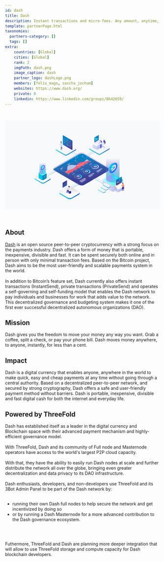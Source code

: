 ```yaml
---
id: dash
title: Dash
description: Instant transactions and micro-fees. Any amount, anytime, anywhere. 
template: partnerPage.html
taxonomies:
  partners-category: []
  tags: []
extra:
    countries: [Global]
    cities: [Global]
    rank: 2
    imgPath: dash.png
    image_caption: dash
    partner_logo: dashLogo.png
    members: [felix_mago, sascha_jochum]
    websites: https://www.dash.org/
    private: 0
    linkedin: https://www.linkedin.com/groups/8642659/
---
```


<br/>

![dash](dash2.png)

<br/>

## About

[Dash](https://www.dash.org) is an open source peer-to-peer cryptocurrency with a strong focus on the payments industry. Dash offers a form of money that is portable, inexpensive, divisible and fast. It can be spent securely both online and in person with only minimal transaction fees. Based on the Bitcoin project, Dash aims to be the most user-friendly and scalable payments system in the world. 
<br/>
<br/>
In addition to Bitcoin’s feature set, Dash currently also offers instant transactions (InstantSend), private transactions (PrivateSend) and operates a self-governing and self-funding model that enables the Dash network to pay individuals and businesses for work that adds value to the network. This decentralized governance and budgeting system makes it one of the first ever successful decentralized autonomous organizations (DAO).

## Mission

Dash gives you the freedom to move your money any way you want. Grab a coffee, split a check, or pay your phone bill. Dash moves money anywhere, to anyone, instantly, for less than a cent.

## Impact

Dash is a digital currency that enables anyone, anywhere in the world to make quick, easy and cheap payments at any time without going through a central authority. Based on a decentralized peer-to-peer network, and secured by strong cryptography, Dash offers a safe and user-friendly payment method without barriers. Dash is portable, inexpensive, divisible and fast digital cash for both the internet and everyday life.

## Powered by ThreeFold

Dash  has established itself as a leader in the digital currency and Blockchain space with their advanced payment mechanism and highly-efficient governance model.
<br/>
<br/>
With ThreeFold, Dash and its community of Full node and Masternode operators have access to the world's largest P2P cloud capacity.
<br/>
<br/>
With that, they have the ability to easily run Dash nodes at scale and further distribute the network all over the globe, bringing even greater decentralization and data privacy to its DAO infrastructure.
<br/>
<br/>
Dash enthusiasts, developers, and non-developers use ThreeFold and its 3Bot Admin Panel to be part of the Dash network by:
<br/>
<br/>
- running their own Dash full nodes to help secure the network and get incentivized by doing so
- or by running a Dash Masternode for a more advanced contribution to the Dash governance ecosystem.
<br/>
<br/> 

Futhermore, ThreeFold and Dash are planning more deeper integration that will allow to use ThreeFold storage and compute capacity for Dash blockchain developers.

<!-- ### Roadmap

- Dec 2020
 - Quick deployment for Dash nodes on ThreeFold capacity
- Q1 2021 
 - Planning of the deeper integration -->


